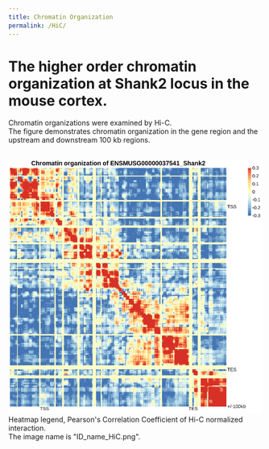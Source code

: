 ```yaml
---
title: Chromatin Organization
permalink: /HiC/
---
```

# The higher order chromatin organization at Shank2 locus in the mouse cortex. <br>
Chromatin organizations were examined by Hi-C. <br>
The figure demonstrates chromatin organization in the gene region and the upstream and downstream 100 kb regions. <br>
 <br>

<img width="800" src="/img/ENSMUSG00000037541_Shank2_HiC.png" data-action="zoom"> <br>
Heatmap legend, Pearson's Correlation Coefficient of Hi-C normalized interaction. <br> 
The image name is "ID_name_HiC.png". <br>
 <br>
 <br>
 <br>

